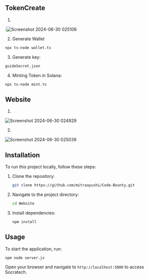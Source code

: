 ## TokenCreate

1. 
:![Screenshot 2024-06-30 025106](https://github.com/mitraayushi/Code-Bounty/assets/116261279/3e781d4c-2096-4056-9093-b897c116ba14)

2. Generate Wallet

```sh
npx ts-node wallet.ts
```
3. Generate key:
```sh
guideSecret.json
```
4. Minting Token in Solana:
```sh
npx ts-node mint.ts
```

## Website

1. 
![Screenshot 2024-06-30 024929](https://github.com/mitraayushi/Code-Bounty/assets/116261279/6f01157b-767f-4eab-80e3-f93b833784d3)

2. 
![Screenshot 2024-06-30 025039](https://github.com/mitraayushi/Code-Bounty/assets/116261279/5dcf6b60-d045-4d4e-b559-0f8e43dc76e1)

## Installation

To run this project locally, follow these steps:

1. Clone the repository:
   ```sh
   git clone https://github.com/mitraayushi/Code-Bounty.git
   ```
2. Navigate to the project directory:
   ```sh
   cd Website
   ```
3. Install dependencies:
   ```sh
   npm install
   ```

## Usage

To start the application, run:
```sh
npm node server.js
```

Open your browser and navigate to `http://localhost:5000` to access Socratech.
